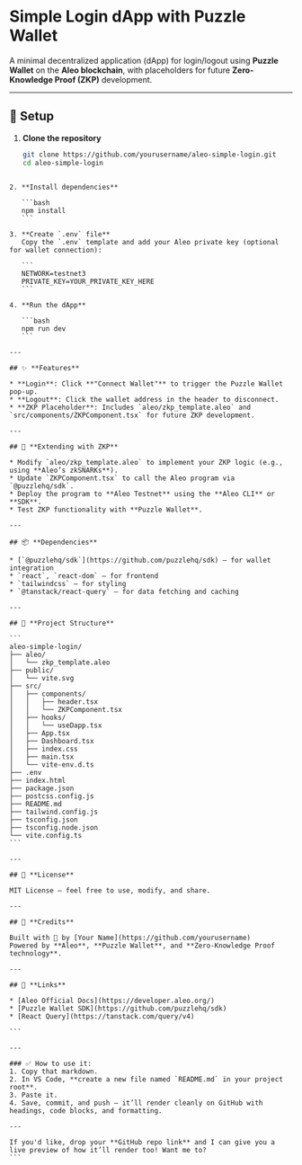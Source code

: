 # **Simple Login dApp with Puzzle Wallet**

A minimal decentralized application (dApp) for login/logout using **Puzzle Wallet** on the **Aleo blockchain**, with placeholders for future **Zero-Knowledge Proof (ZKP)** development.

---

## 🚀 **Setup**

1. **Clone the repository**
   ```bash
   git clone https://github.com/yourusername/aleo-simple-login.git
   cd aleo-simple-login
````

2. **Install dependencies**

   ```bash
   npm install
   ```

3. **Create `.env` file**
   Copy the `.env` template and add your Aleo private key (optional for wallet connection):

   ```
   NETWORK=testnet3
   PRIVATE_KEY=YOUR_PRIVATE_KEY_HERE
   ```

4. **Run the dApp**

   ```bash
   npm run dev
   ```

---

## ✨ **Features**

* **Login**: Click **"Connect Wallet"** to trigger the Puzzle Wallet pop-up.
* **Logout**: Click the wallet address in the header to disconnect.
* **ZKP Placeholder**: Includes `aleo/zkp_template.aleo` and `src/components/ZKPComponent.tsx` for future ZKP development.

---

## 🧠 **Extending with ZKP**

* Modify `aleo/zkp_template.aleo` to implement your ZKP logic (e.g., using **Aleo’s zkSNARKs**).
* Update `ZKPComponent.tsx` to call the Aleo program via `@puzzlehq/sdk`.
* Deploy the program to **Aleo Testnet** using the **Aleo CLI** or **SDK**.
* Test ZKP functionality with **Puzzle Wallet**.

---

## 📦 **Dependencies**

* [`@puzzlehq/sdk`](https://github.com/puzzlehq/sdk) — for wallet integration
* `react`, `react-dom` — for frontend
* `tailwindcss` — for styling
* `@tanstack/react-query` — for data fetching and caching

---

## 📂 **Project Structure**

```
aleo-simple-login/
├── aleo/
│   └── zkp_template.aleo
├── public/
│   └── vite.svg
├── src/
│   ├── components/
│   │   ├── header.tsx
│   │   └── ZKPComponent.tsx
│   ├── hooks/
│   │   └── useDapp.tsx
│   ├── App.tsx
│   ├── Dashboard.tsx
│   ├── index.css
│   ├── main.tsx
│   └── vite-env.d.ts
├── .env
├── index.html
├── package.json
├── postcss.config.js
├── README.md
├── tailwind.config.js
├── tsconfig.json
├── tsconfig.node.json
└── vite.config.ts
```

---

## 📖 **License**

MIT License — feel free to use, modify, and share.

---

## 🙌 **Credits**

Built with 💙 by [Your Name](https://github.com/yourusername)
Powered by **Aleo**, **Puzzle Wallet**, and **Zero-Knowledge Proof technology**.

---

## 🔗 **Links**

* [Aleo Official Docs](https://developer.aleo.org/)
* [Puzzle Wallet SDK](https://github.com/puzzlehq/sdk)
* [React Query](https://tanstack.com/query/v4)

```

---

### ✅ How to use it:
1. Copy that markdown.
2. In VS Code, **create a new file named `README.md` in your project root**.
3. Paste it.
4. Save, commit, and push — it’ll render cleanly on GitHub with headings, code blocks, and formatting.

---

If you'd like, drop your **GitHub repo link** and I can give you a live preview of how it’ll render too! Want me to?
```
